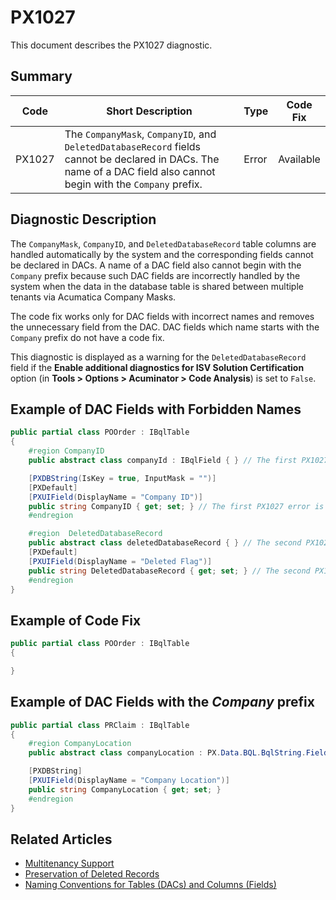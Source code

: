 # PX1027
This document describes the PX1027 diagnostic.

## Summary

| Code   | Short Description                                                                                                                                  | Type  | Code Fix  | 
| ------ | ----------------------------------------------------------------------------------------------------------------------------------------------------------------- | ----- | --------- | 
| PX1027 | The `CompanyMask`, `CompanyID`, and `DeletedDatabaseRecord` fields cannot be declared in DACs. The name of a DAC field also cannot begin with the `Company` prefix. | Error | Available |

## Diagnostic Description
The `CompanyMask`, `CompanyID`, and `DeletedDatabaseRecord` table columns are handled automatically by the system and the corresponding fields cannot be declared in DACs. 
A name of a DAC field also cannot begin with the `Company` prefix because such DAC fields are incorrectly handled by the system when the data in the database table is shared between multiple tenants via Acumatica Company Masks. 

The code fix works only for DAC fields with incorrect names and removes the unnecessary field from the DAC. DAC fields which name starts with the `Company` prefix do not have a code fix.

This diagnostic is displayed as a warning for the `DeletedDatabaseRecord` field if the **Enable additional diagnostics for ISV Solution Certification** option (in **Tools > Options > Acuminator > Code Analysis**) is set to `False`.

## Example of DAC Fields with Forbidden Names

```C#
public partial class POOrder : IBqlTable
{
    #region CompanyID
    public abstract class companyId : IBqlField { } // The first PX1027 error is displayed for this line.

    [PXDBString(IsKey = true, InputMask = "")]
    [PXDefault]
    [PXUIField(DisplayName = "Company ID")]
    public string CompanyID { get; set; } // The first PX1027 error is also displayed for this line.
    #endregion

    #region  DeletedDatabaseRecord
    public abstract class deletedDatabaseRecord { } // The second PX1027 error is displayed for this line.
    [PXDefault]
    [PXUIField(DisplayName = "Deleted Flag")]
    public string DeletedDatabaseRecord { get; set; } // The second PX1027 error is also displayed for this line.
    #endregion
}
```

## Example of Code Fix

```C#
public partial class POOrder : IBqlTable
{

}
```

## Example of DAC Fields with the *Company* prefix

```C#
public partial class PRClaim : IBqlTable
{
    #region CompanyLocation
    public abstract class companyLocation : PX.Data.BQL.BqlString.Field<companyLocation> { }

    [PXDBString]
    [PXUIField(DisplayName = "Company Location")]
    public string CompanyLocation { get; set; } 
    #endregion
}
```

## Related Articles

 - [Multitenancy Support](https://help.acumatica.com/Help?ScreenId=ShowWiki&pageid=d0945e20-1949-40b1-bd0f-92c7c432aa24)
 - [Preservation of Deleted Records](https://help.acumatica.com/Help?ScreenId=ShowWiki&pageid=4a1939a3-26aa-49e3-83c6-5bcc884e66b9)
 - [Naming Conventions for Tables (DACs) and Columns (Fields)](https://help.acumatica.com/Help?ScreenId=ShowWiki&pageid=74ee714c-b70a-4f67-8647-329c5b774b2c)